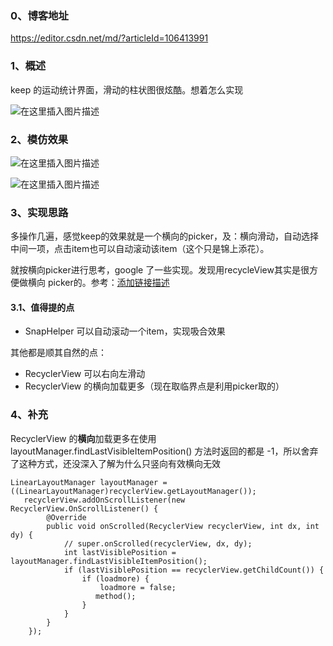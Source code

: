 ### 0、博客地址
https://editor.csdn.net/md/?articleId=106413991
### 1、概述
keep 的运动统计界面，滑动的柱状图很炫酷。想着怎么实现

![在这里插入图片描述](https://img-blog.csdnimg.cn/20200528213544350.png?x-oss-process=image/watermark,type_ZmFuZ3poZW5naGVpdGk,shadow_10,text_aHR0cHM6Ly9ibG9nLmNzZG4ubmV0L2xja2o2ODY=,size_16,color_FFFFFF,t_70)

### 2、模仿效果

![在这里插入图片描述](https://img-blog.csdnimg.cn/20200528213738365.png?x-oss-process=image/watermark,type_ZmFuZ3poZW5naGVpdGk,shadow_10,text_aHR0cHM6Ly9ibG9nLmNzZG4ubmV0L2xja2o2ODY=,size_16,color_FFFFFF,t_70)

![在这里插入图片描述](https://img-blog.csdnimg.cn/20200528213738377.png?x-oss-process=image/watermark,type_ZmFuZ3poZW5naGVpdGk,shadow_10,text_aHR0cHM6Ly9ibG9nLmNzZG4ubmV0L2xja2o2ODY=,size_16,color_FFFFFF,t_70)
### 3、实现思路
多操作几遍，感觉keep的效果就是一个横向的picker，及：横向滑动，自动选择中间一项，点击item也可以自动滚动该item（这个只是锦上添花）。

就按横向picker进行思考，google 了一些实现。发现用recycleView其实是很方便做横向 picker的。参考：[添加链接描述](https://medium.com/@nbtk123/create-your-own-horizontal-vertical-slider-picker-android-94b6ee32b3ff)

#### 3.1、值得提的点
- SnapHelper 可以自动滚动一个item，实现吸合效果

其他都是顺其自然的点：
- RecyclerView 可以右向左滑动
- RecyclerView 的横向加载更多（现在取临界点是利用picker取的）

### 4、补充
RecyclerView 的**横向**加载更多在使用 layoutManager.findLastVisibleItemPosition() 方法时返回的都是 -1，所以舍弃了这种方式，还没深入了解为什么只竖向有效横向无效

```
LinearLayoutManager layoutManager = ((LinearLayoutManager)recyclerView.getLayoutManager());
   recyclerView.addOnScrollListener(new RecyclerView.OnScrollListener() {
        @Override
        public void onScrolled(RecyclerView recyclerView, int dx, int dy) {
            // super.onScrolled(recyclerView, dx, dy);
            int lastVisiblePosition = layoutManager.findLastVisibleItemPosition();
            if (lastVisiblePosition == recyclerView.getChildCount()) {
                if (loadmore) {
                    loadmore = false;
                   method();
                }
            }
        }
    });
```


